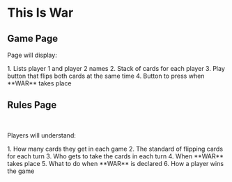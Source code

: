 # This Is War

## Game Page

<p> Page will display: </p>
1. Lists player 1 and player 2 names
2. Stack of cards for each player
3. Play button that flips both cards at the same time
4. Button to press when **WAR** takes place


## Rules Page

<br>

<p> Players will understand: </p>
1. How many cards they get in each game
2. The standard of flipping cards for each turn
3. Who gets to take the cards in each turn
4. When **WAR** takes place
5. What to do when **WAR** is declared
6. How a player wins the game